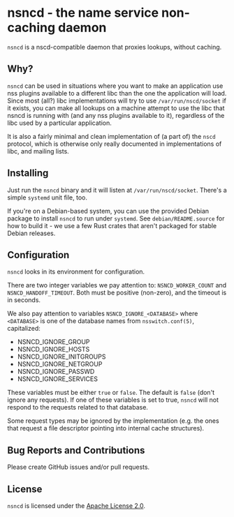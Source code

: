 # nsncd - the name service non-caching daemon

`nsncd` is a nscd-compatible daemon that proxies lookups, without caching.

## Why?

`nsncd` can be used in situations where you want to make an application use nss
plugins available to a different libc than the one the application will load.
Since most (all?) libc implementations will try to use `/var/run/nscd/socket` if
it exists, you can make all lookups on a machine attempt to use the libc that
nsncd is running with (and any nss plugins available to it), regardless of the
libc used by a particular application.

It is also a fairly minimal and clean implementation of (a part of) the `nscd`
protocol, which is otherwise only really documented in implementations of libc,
and mailing lists.

## Installing

Just run the `nsncd` binary and it will listen at `/var/run/nscd/socket`.
There's a simple `systemd` unit file, too.

If you're on a Debian-based system, you can use the provided Debian package to
install `nsncd` to run under `systemd`. See `debian/README.source` for how to
build it - we use a few Rust crates that aren't packaged for stable Debian
releases.

## Configuration

`nsncd` looks in its environment for configuration.

There are two integer variables we pay attention to: `NSNCD_WORKER_COUNT` and
`NSNCD_HANDOFF_TIMEOUT`. Both must be positive (non-zero), and the timeout is
in seconds.

We also pay attention to variables `NSNCD_IGNORE_<DATABASE>` where `<DATABASE>`
is one of the database names from `nsswitch.conf(5)`, capitalized:

- NSNCD_IGNORE_GROUP
- NSNCD_IGNORE_HOSTS
- NSNCD_IGNORE_INITGROUPS
- NSNCD_IGNORE_NETGROUP
- NSNCD_IGNORE_PASSWD
- NSNCD_IGNORE_SERVICES

These variables must be either `true` or `false`. The default is `false` (don't
ignore any requests). If one of these variables is set to true, `nsncd` will
not respond to the requests related to that database.

Some request types may be ignored by the implementation (e.g. the ones that
request a file descriptor pointing into internal cache structures).

## Bug Reports and Contributions

Please create GitHub issues and/or pull requests.

## License

`nsncd` is licensed under the [Apache License 2.0](./LICENSE).
